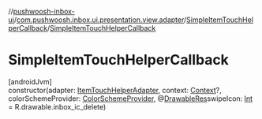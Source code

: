 //[pushwoosh-inbox-ui](../../../index.md)/[com.pushwoosh.inbox.ui.presentation.view.adapter](../index.md)/[SimpleItemTouchHelperCallback](index.md)/[SimpleItemTouchHelperCallback](-simple-item-touch-helper-callback.md)

# SimpleItemTouchHelperCallback

[androidJvm]\
constructor(adapter: [ItemTouchHelperAdapter](../-item-touch-helper-adapter/index.md), context: [Context](https://developer.android.com/reference/kotlin/android/content/Context.html)?, colorSchemeProvider: [ColorSchemeProvider](../../com.pushwoosh.inbox.ui.presentation.view.style/-color-scheme-provider/index.md), @[DrawableRes](https://developer.android.com/reference/kotlin/androidx/annotation/DrawableRes.html)swipeIcon: [Int](https://kotlinlang.org/api/latest/jvm/stdlib/kotlin-stdlib/kotlin/-int/index.html) = R.drawable.inbox_ic_delete)

